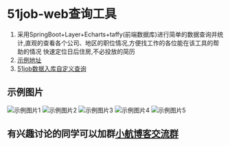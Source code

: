 # 51job-web查询工具
1. 采用SpringBoot+Layer+Echarts+taffy(前端数据库)进行简单的数据查询并统计,直观的查看各个公司、地区的职位情况,方便找工作的各位能在该工具的帮助的情况
快速定位日后住房,不必投放的简历
2. [示例地址](http://51job.lihang.xyz)
3. [51job数据入库自定义查询](https://github.com/wawa2222/51job)

## 示例图片
![示例图片1](http://www.lihang.xyz/upload/4b2441cf-7295-40b3-abbd-7d02f305cb77.png)
![示例图片2](http://www.lihang.xyz/upload/f838c5d3-0f8e-4b24-9c30-97d8238d251e.png)
![示例图片3](http://www.lihang.xyz/upload/3d5fab87-73a5-42d7-ac4a-0097425f724d.png)
![示例图片4](http://www.lihang.xyz/upload/b303d777-a07e-4074-b2f9-15f61afdae90.png)
![示例图片5](http://www.lihang.xyz/upload/6480daae-6bcb-4b29-a6ee-8ab5e9e9223c.png)

## 有兴趣讨论的同学可以加群[小航博客交流群](https://jq.qq.com/?_wv=1027&k=4EPZ3Xr)
